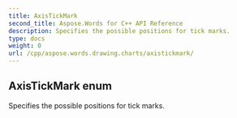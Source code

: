 ```yaml
---
title: AxisTickMark
second_title: Aspose.Words for C++ API Reference
description: Specifies the possible positions for tick marks. 
type: docs
weight: 0
url: /cpp/aspose.words.drawing.charts/axistickmark/
---
```

## AxisTickMark enum


Specifies the possible positions for tick marks. 

